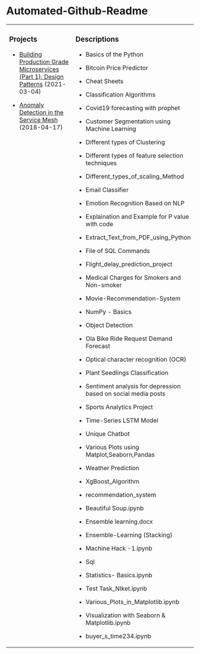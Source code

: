 # Automated-Github-Readme

<table>
<tr>
<td valign="top" width="50%">

### Projects
<!-- Blog entries start -->
- [Building Production Grade Microservices (Part 1): Design Patterns](https://www.fosdick.io/2021/03/04/building-production-grade-microservices-part-1.html) (2021-03-04)

- [Anomaly Detection in the Service Mesh](https://www.fosdick.io/2018/04/17/anomaly-detection-in-the-service-mesh.html) (2018-04-17)
<!-- Blog entries end -->

</td>

<td valign="top" width="50%">

### Descriptions
<!-- TILs start -->
- Basics of the Python

- Bitcoin Price Predictor

- Cheat Sheets

- Classification Algorithms

- Covid19 forecasting with prophet

- Customer Segmentation using Machine Learning

- Different types of Clustering

- Different types of feature selection techniques

- Different_types_of_scaling_Method

- Email Classifier

- Emotion Recognition Based on NLP

- Explaination and Example for P value with code

- Extract_Text_from_PDF_using_Python

- File of SQL Commands

- Flight_delay_prediction_project

- Medical Charges for Smokers and Non-smoker

- Movie-Recommendation-System

- NumPy - Basics

- Object Detection

- Ola Bike Ride Request Demand Forecast

- Optical character recognition (OCR)

- Plant Seedlings Classification

- Sentiment analysis for depression based on social media posts

- Sports Analytics Project

- Time-Series LSTM Model

- Unique Chatbot

- Various Plots using Matplot,Seaborn,Pandas

- Weather Prediction

- XgBoost_Algorithm

- recommendation_system

- Beautiful Soup.ipynb

- Ensemble learning.docx

- Ensemble-Learning (Stacking)

- Machine Hack -1.ipynb

- Sql

- Statistics- Basics.ipynb

- Test Task_NIket.ipynb

- Various_Plots_in_Matplotlib.ipynb

- Visualization  with Seaborn & Matplotlib.ipynb

- buyer_s_time234.ipynb
<!-- TILs end -->

</td>
</tr>
</table>
